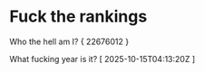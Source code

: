 # Fuck the rankings

Who the hell am I?
{ 22676012 }

What fucking year is it?
[ 2025-10-15T04:13:20Z ]
